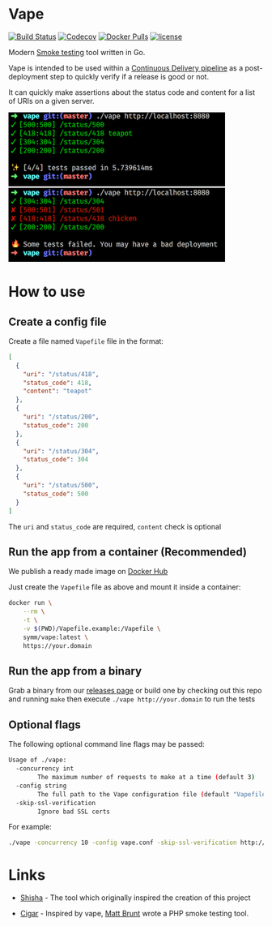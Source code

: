 # Vape
[![Build Status](https://img.shields.io/travis/symm/vape.svg)](https://travis-ci.org/symm/vape)
[![Codecov](https://img.shields.io/codecov/c/github/symm/vape.svg)](https://codecov.io/gh/symm/vape)
[![Docker Pulls](https://img.shields.io/docker/pulls/symm/vape.svg)](https://hub.docker.com/r/symm/vape/)
[![license](https://img.shields.io/github/license/symm/vape.svg)]()

Modern [Smoke testing](https://en.wikipedia.org/wiki/Smoke_testing) tool written in Go.

Vape is intended to be used within a [Continuous Delivery pipeline](https://en.wikipedia.org/wiki/Continuous_delivery)
as a post-deployment step to quickly verify if a release is good or not.

It can quickly make assertions about the status code and content for a list of URIs on a given server.

![Success](/assets/success.png?raw=true "Success")
![Failure](/assets/failure.png?raw=true "Failure")


# How to use

## Create a config file

Create a file named `Vapefile` file in the format:
```json
[
  {
    "uri": "/status/418",
    "status_code": 418,
    "content": "teapot"
  },
  {
    "uri": "/status/200",
    "status_code": 200
  },
  {
    "uri": "/status/304",
    "status_code": 304
  },
  {
    "uri": "/status/500",
    "status_code": 500
  }
]
```

The `uri` and `status_code` are required, `content` check is optional

## Run the app from a container (Recommended)

We publish a ready made image on [Docker Hub](https://hub.docker.com/r/symm/vape/)

Just create the `Vapefile` file as above and mount it inside a container:

```bash
docker run \
    --rm \
    -t \
    -v $(PWD)/Vapefile.example:/Vapefile \
    symm/vape:latest \
    https://your.domain
```

## Run the app from a binary

Grab a binary from our [releases page](https://github.com/symm/vape/releases) or build one by checking out this repo and running `make`
then execute `./vape http://your.domain` to run the tests


## Optional flags

The following optional command line flags may be passed:

```bash
Usage of ./vape:
  -concurrency int
    	The maximum number of requests to make at a time (default 3)
  -config string
    	The full path to the Vape configuration file (default "Vapefile")
  -skip-ssl-verification
    	Ignore bad SSL certs
```

For example:

```bash
./vape -concurrency 10 -config vape.conf -skip-ssl-verification http://httpbin.org
```

# Links

- [Shisha](https://github.com/namshi/shisha) - The tool which originally inspired the creation of this project

- [Cigar](https://github.com/brunty/cigar) - Inspired by vape, [Matt Brunt](https://github.com/brunty) wrote a PHP smoke testing tool.
